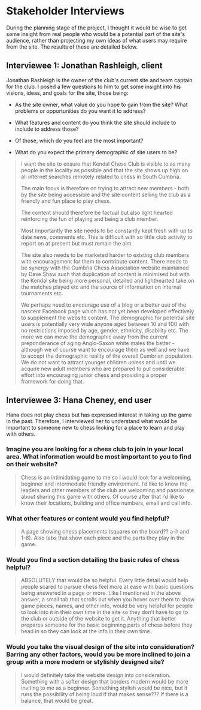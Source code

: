 # Stakeholder Interviews

During the planning stage of the project, I thought it would be wise to get some insight from real people who would be a potential part of the site's audience, rather than projecting my own ideas of what users may require from the site. The results of these are detailed below.

## Interviewee 1: Jonathan Rashleigh, client

Jonathan Rashleigh is the owner of the club's current site and team captain for the club. I posed a few questions to him to get some insight into his visions, ideas, and goals for the site, those being:   

- As the site owner, what value do you hope to gain from the site? What problems or opportunities do you want it to address?

- What features and content do you think the site should include to include to address those?

- Of those, which do you feel are the most important?

- What do you expect the primary demographic of site users to be?

> I want the site to ensure that Kendal Chess Club is visible to as many people in the locality as possible and that the site shows up high on all internet searches remotely related to chess in South Cumbria.   
>
> The main focus is therefore on trying to attract new members - both by the site being accessible and the site content selling the club as a friendly and fun place to play chess.   
>
> The content should therefore be factual but also light hearted reinforcing the fun of playing and being a club member. 
>
> Most importantly the site needs to be constantly kept fresh with up to date news, comments etc.  This is difficult with so little club activity to report on at present but must remain the aim.   
>
> The site also needs to be marketed harder to existing club members with encouragement for them to contribute content.  There needs to be synergy with the Cumbria Chess Association website maintained by Dave Shaw such that duplication of content is minimised but with the Kendal site being more personal, detailed and lighthearted  take on the matches played etc and the source of information on internal tournaments etc.   
>
> We perhaps need to encourage use of a blog or a better use of the nascent Facebook page which has not yet been developed effectively to supplement the website content.
The demographic for potential site users is potentially very wide anyone aged between 10 and 100 with no restrictions imposed by age, gender, ethnicity, disability etc.  The more we can move the demographic away from the current preponderance of aging Anglo-Saxon white males the better - although we of course want to encourage them as well  and we have to accept the demographic reality of the overall Cumbrian population. We do not want to attract younger children unless and until we acquire new adult members who are prepared to put considerable effort into encouraging junior chess and providing a proper framework for doing that.

## Interviewee 3: Hana Cheney, end user

Hana does not play chess but has expressed interest in taking up the game in the past. Therefore, I interviewed her to understand what would be important to someone new to chess looking for a place to learn and play with others.

### Imagine you are looking for a chess club to join in your local area. What information would be most important to you to find on their website?

> Chess is an intimidating game to me so I would look for a welcoming, beginner and intermediate friendly environment. I’d like to know the leaders and other members of the club are welcoming and passionate about sharing this game with others. Of course after that I’d like to know their locations, building and office numbers, email and call info.  

### What other features or content would you find helpful?

> A page showing chess placements (squares on the board?? a-h and 1-8). Also tabs that show each piece and the parts they play in the game.  

### Would you find a section detailing the basic rules of chess helpful?

> ABSOLUTELY that would be so helpful. Every little detail would help people scared to pursue chess feel more at ease with basic questions being answered in a page or more. Like I mentioned in the above answer, a small tab that scrolls out when you hover over them to show game pieces, names, and other info, would be very helpful for people to look into it in their own time in the site so they don’t have to go to the club or outside of the website to get it. Anything that better prepares someone for the basic beginning parts of chess before they head in so they can look at the info in their own time.  

### Would you take the visual design of the site into consideration? Barring any other factors, would you be more inclined to join a group with a more modern or stylishly designed site?

> I would definitely take the website design into consideration. Something with a softer design that borders modern would be more inviting to me as a beginner. Something stylish would be nice, but it runs the possibility of being loud if that makes sense??? If there is a balance, that would be great.  